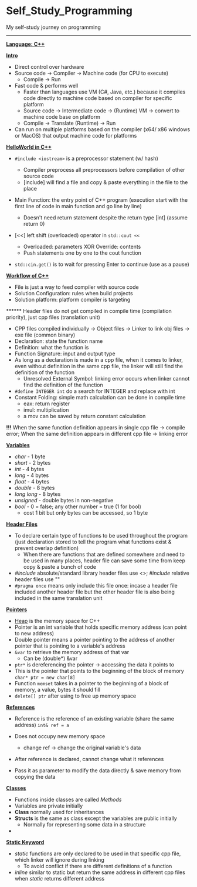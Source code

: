 # Self_Study_Programming
My self-study journey on programming

---------------------------------

**<u>Language: C++</u>**

**<u>Intro</u>**

- Direct control over hardware
- Source code -> Compiler -> Machine code (for CPU to execute)
  - Compile -> Run
- Fast code & performs well
  - Faster than languages use VM (C#, Java, etc.) because it compiles code directly to machine code based on compiler for specific platform
  - Source code -> Intermediate code -> (Runtime) VM -> convert to machine code base on platform
  - Compile -> Translate (Runtime) -> Run
- Can run on multiple platforms based on the compiler (x64/ x86 windows or MacOS) that output machine code for platforms

**<u>HelloWorld in C++</u>**

- ```#include <iostream>``` is a preprocessor statement (w/ hash)
  - Compiler preprocess all preprocessors before compilation of other source code
  - [include] will find a file and copy & paste everything in the file to the place

- Main Function: the entry point of C++ program (execution start with the first line of code in main function and go line by line)
  - Doesn't need return statement despite the return type [int] (assume return 0)

- [<<] left shift (overloaded) operator in ```std::cout <<```
  - Overloaded: parameters XOR Override: contents
  - Push statements one by one to the cout function

- ```std::cin.get()``` is to wait for pressing Enter to continue (use as a pause)

**<u>Workflow of C++</u>**

- File is just a way to feed compiler with source code
- Solution Configuration: rules when build projects
- Solution platform: platform compiler is targeting

****** Header files do not get compiled in compile time (compilation priority), just cpp files (translation unit)

- CPP files compiled individually -> Object files -> Linker to link obj files -> exe file (common binary)
- Declaration: state the function name
- Definition: what the function is
- Function Signature: input and output type
- As long as a declaration is made in a cpp file, when it comes to linker, even without definition in the same cpp file, the linker will still find the definition of the function
  - Unresolved External Symbol: linking error occurs when linker cannot find the definition of the function
- ```#define INTEGER int``` do a search for INTEGER and replace with int
- Constant Folding: simple math calculation can be done in compile time
  - eax: return register
  - imul: multiplication
  - a mov can be saved by return constant calculation

**!!!** When the same function definition appears in single cpp file -> compile error; When the same definition appears in different cpp file -> linking error

**<u>Variables</u>**

- *char* - 1 byte
- *short* - 2 bytes
- *int* - 4 bytes
- *long* - 4 bytes
- *float* - 4 bytes
- *double* - 8 bytes
- *long long* - 8 bytes
- *unsigned* - double bytes in non-negative
- *bool* - 0 = false; any other number = true (1 for bool)
  - cost 1 bit but only bytes can be accessed, so 1 byte

**<u>Header Files</u>**

- To declare certain type of functions to be used throughout the program (just declaration stored to tell the program what functions exist & prevent overlap definition)
  - When there are functions that are defined somewhere and need to be used in many places, header file can save some time from keep copy & paste a bunch of code
- *#include* absolute/standard library header files use <>; *#include* relative header files use ""
- ```#pragma once``` means only include this file once: incase a header file included another header file but the other header file is also being included in the same translation unit

**<u>Pointers</u>**

- <u>Heap</u> is the memory space for C++
- Pointer is an int variable that holds specific memory address (can point to new address)
- Double pointer means a pointer pointing to the address of another pointer that is pointing to a variable's address
- ```&var``` to retrieve the memory address of that var
  - Can be (double*) &var
- ```ptr*``` is dereferencing the pointer -> accessing the data it points to
- This is the pointer that points to the beginning of the block of memory
  ```char* ptr = new char[8]```
- Function ```memset``` takes in a pointer to the beginning of a block of memory, a value, bytes it should fill
- ```delete[] ptr``` after using to free up memory space

**<u>References</u>**

- Reference is the reference of an existing variable (share the same address)
  ```int& ref = a```

- Does not occupy new memory space
  - change ref -> change the original variable's data

- After reference is declared, cannot change what it references
- Pass it as parameter to modify the data directly & save memory from copying the data

**<u>Classes</u>**

- Functions inside classes are called *Methods*
- Variables are private initially
- **Class** normally used for inheritances
- **Structs** is the same as class except the variables are public initially
  - Normally for representing some data in a structure
- 

**<u>Static Keyword</u>**

- *static* functions are only declared to be used in that specific cpp file, which linker will ignore during linking
  - To avoid conflict if there are different definitions of a function
- *inline* similar to static but return the same address in different cpp files when *static* returns different address

